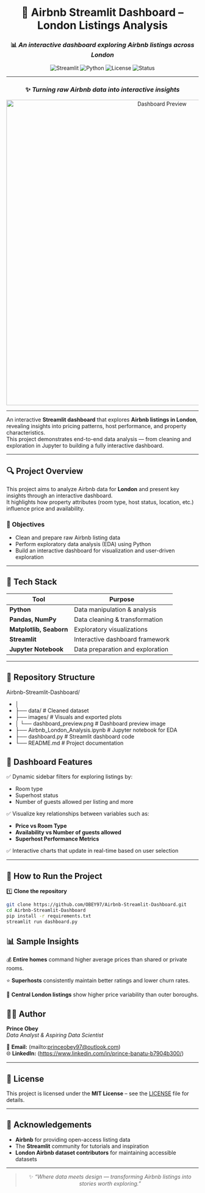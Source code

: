 <div align="center">

# 🏡 **Airbnb Streamlit Dashboard – London Listings Analysis**

### 📊 *An interactive dashboard exploring Airbnb listings across London*

![Streamlit](https://img.shields.io/badge/Built%20with-Streamlit-FF4B4B?logo=streamlit)
![Python](https://img.shields.io/badge/Python-3.9%2B-blue?logo=python)
![License](https://img.shields.io/badge/License-MIT-green)
![Status](https://img.shields.io/badge/Project%20Status-Active-success)

---
### ✨ *Turning raw Airbnb data into interactive insights*

<img src="images/dashboard_preview" alt="Dashboard Preview" width="800"/>

</div>

---

An interactive **Streamlit dashboard** that explores **Airbnb listings in London**, revealing insights into pricing patterns, host performance, and property characteristics.  
This project demonstrates end-to-end data analysis — from cleaning and exploration in Jupyter to building a fully interactive dashboard.

---

## 🔍 Project Overview
This project aims to analyze Airbnb data for **London** and present key insights through an interactive dashboard.  
It highlights how property attributes (room type, host status, location, etc.) influence price and availability.

### 🎯 Objectives
- Clean and prepare raw Airbnb listing data  
- Perform exploratory data analysis (EDA) using Python  
- Build an interactive dashboard for visualization and user-driven exploration  

---

## 🧠 Tech Stack
| Tool | Purpose |
|------|----------|
| **Python** | Data manipulation & analysis |
| **Pandas, NumPy** | Data cleaning & transformation |
| **Matplotlib, Seaborn** | Exploratory visualizations |
| **Streamlit** | Interactive dashboard framework |
| **Jupyter Notebook** | Data preparation and exploration |

---
## 📂 Repository Structure
Airbnb-Streamlit-Dashboard/
- │
- ├── data/                            # Cleaned dataset
- ├── images/                          # Visuals and exported plots
- │   └── dashboard_preview.png        # Dashboard preview image
- ├── Airbnb_London_Analysis.ipynb     # Jupyter notebook for EDA
- ├── dashboard.py                     # Streamlit dashboard code
- └── README.md                        # Project documentation

## 🧭 Dashboard Features
✅ Dynamic sidebar filters for exploring listings by:
- Room type  
- Superhost status  
- Number of guests allowed per listing and more  

✅ Visualize key relationships between variables such as:
- **Price vs Room Type**  
- **Availability vs Number of guests allowed**  
- **Superhost Performance Metrics**  

✅ Interactive charts that update in real-time based on user selection

---

## 🚀 How to Run the Project

1️⃣ **Clone the repository**
```bash
git clone https://github.com/OBEY97/Airbnb-Streamlit-Dashboard.git
cd Airbnb-Streamlit-Dashboard
pip install -r requirements.txt
streamlit run dashboard.py

```

## 📊 **Sample Insights**

💰 **Entire homes** command higher average prices than shared or private rooms.  

⭐ **Superhosts** consistently maintain better ratings and lower churn rates.  

📍 **Central London listings** show higher price variability than outer boroughs.  


## 🧑‍💻 **Author**

**Prince Obey**  
_Data Analyst & Aspiring Data Scientist_  

📧 **Email:** (mailto:princeobey97@outlook.com)  
🌐 **LinkedIn:** (https://www.linkedin.com/in/prince-banatu-b7904b300/)  

---

## 📄 **License**

This project is licensed under the **MIT License** – see the [LICENSE](LICENSE) file for details.

---

## 🙏 **Acknowledgements**

- **Airbnb** for providing open-access listing data  
- The **Streamlit** community for tutorials and inspiration  
- **London Airbnb dataset contributors** for maintaining accessible datasets  

---

<div align="center">

> ✨ *“Where data meets design — transforming Airbnb listings into stories worth exploring.”*

</div>
